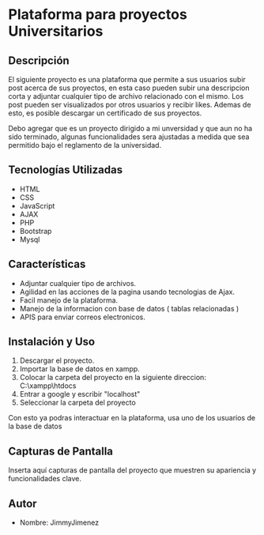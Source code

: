 # Plataforma para proyectos Universitarios

## Descripción

El siguiente proyecto es una plataforma que permite a sus usuarios subir post acerca de sus proyectos, en esta caso pueden subir una descripcion corta y adjuntar cualquier tipo de archivo relacionado con el mismo. Los post pueden ser visualizados por otros usuarios y recibir likes. 
Ademas de esto, es posible descargar un certificado de sus proyectos.

Debo agregar que es un proyecto dirigido a mi unversidad y que aun no ha sido terminado, algunas funcionalidades sera ajustadas a medida que sea permitido bajo el reglamento de la universidad.

## Tecnologías Utilizadas

- HTML
- CSS
- JavaScript
- AJAX
- PHP
- Bootstrap
- Mysql

## Características

- Adjuntar cualquier tipo de archivos.
- Agilidad en las acciones de la pagina usando tecnologias de Ajax.
- Facil manejo de la plataforma.
- Manejo de la informacion con base de datos ( tablas relacionadas )
- APIS para enviar correos electronicos.

## Instalación y Uso

1. Descargar el proyecto.
2. Importar la base de datos en xampp.
3.  Colocar la carpeta del proyecto en la siguiente direccion: C:\xampp\htdocs
4.  Entrar a google y escribir "localhost"
5. Seleccionar la carpeta del proyecto

Con esto ya podras interactuar en la plataforma, usa uno de los usuarios de la base de datos

## Capturas de Pantalla

Inserta aquí capturas de pantalla del proyecto que muestren su apariencia y funcionalidades clave.


## Autor
- Nombre: JimmyJimenez





